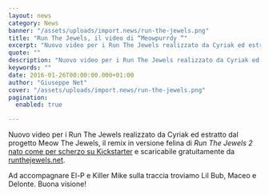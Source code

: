 ```yaml
---
layout: news
category: News
banner: "/assets/uploads/import.news/run-the-jewels.png"
title: "Run The Jewels, il video di “Meowpurrdy “"
excerpt: "Nuovo video per i Run The Jewels realizzato da Cyriak ed estratto dal progetto Meow The Jewels, il remix in versione felina di Run The Jewels 2 nato come per scherzo su Kickstarter e scaricabile gratuitamente da runthejewels.net. Ad accompagnare El-P e Killer Mike sulla traccia troviamo Lil Bub, Maceo e Delonte. Buona visione!"
quote: ""
description: "Nuovo video per i Run The Jewels realizzato da Cyriak ed estratto dal progetto Meow The Jewels, il remix in versione felina di Run The Jewels 2 nato come per scherzo su Kickstarter e scaricabile gratuitamente da runthejewels.net. Ad accompagnare El-P e Killer Mike sulla traccia troviamo Lil Bub, Maceo e Delonte. Buona visione!"
keywords: ""
date: 2016-01-26T00:00:00.000+01:00
author: "Giuseppe Net"
cover: "/assets/uploads/import.news/run-the-jewels.png"
pagination:
  enabled: true

---
```


Nuovo video per i Run The Jewels realizzato da Cyriak ed estratto dal progetto Meow The Jewels, il remix in versione felina di _Run The Jewels 2_ [nato come per scherzo su Kickstarter](https://hotmc.com/meow-the-jewels-diventera-realta-guarda-il-trailer/) e scaricabile gratuitamente da [runthejewels.net](http://www.runthejewels.net/).

Ad accompagnare El-P e Killer Mike sulla traccia troviamo Lil Bub, Maceo e Delonte. Buona visione!